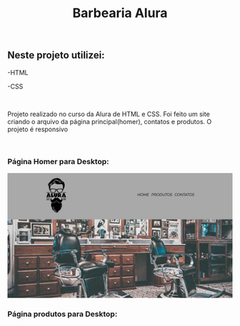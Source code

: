 <h1 align="center">Barbearia Alura</h1>
<br>
<h2>Neste projeto utilizei:</h2>
<p>-HTML</p>
<p>-CSS</p>
<br>
<p>Projeto realizado no curso da Alura de HTML e CSS. Foi feito um site criando o arquivo da página principal(homer), contatos e produtos. O projeto é responsivo</p>
<br>
<h3> Página Homer para Desktop: </h3>
<img src="https://github.com/RafaelSPro/barbearia-alura/blob/main/imagens/principal.JPG?raw=true"/>
<h3> Página produtos para Desktop: </h3>
<img src="

